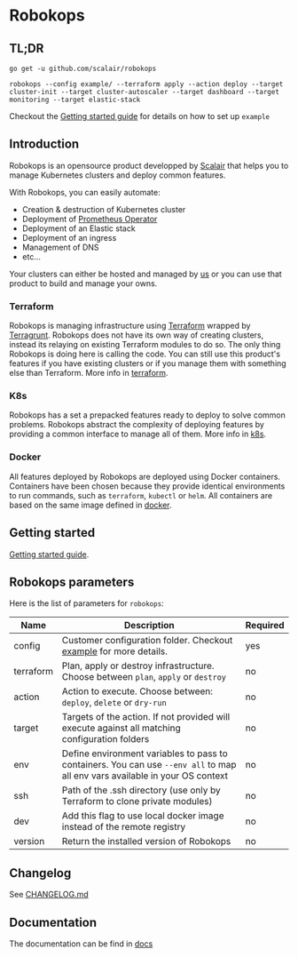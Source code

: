 # Robokops
## TL;DR
```
go get -u github.com/scalair/robokops
```
```
robokops --config example/ --terraform apply --action deploy --target cluster-init --target cluster-autoscaler --target dashboard --target monitoring --target elastic-stack
```
Checkout the [Getting started guide](docs/GETTING_STARTED.md) for details on how to set up `example`

## Introduction
Robokops is an opensource product developped by [Scalair](https://www.scalair.fr/) that helps you to manage Kubernetes clusters and deploy common features.

With Robokops, you can easily automate:
* Creation & destruction of Kubernetes cluster
* Deployment of [Prometheus Operator](https://github.com/coreos/kube-prometheus)
* Deployment of an Elastic stack
* Deployment of an ingress
* Management of DNS
* etc...

Your clusters can either be hosted and managed by [us](https://www.scalair.fr/) or you can use that product to build and manage your owns.

### Terraform
Robokops is managing infrastructure using [Terraform](https://www.terraform.io/) wrapped by [Terragrunt](https://github.com/gruntwork-io/terragrunt). Robokops does not have its own way of creating clusters, instead its relaying on existing Terraform modules to do so. The only thing Robokops is doing here is calling the code.
You can still use this product's features if you have existing clusters or if you manage them with something else than Terraform.
More info in [terraform](/terraform).

### K8s
Robokops has a set a prepacked features ready to deploy to solve common problems. Robokops abstract the complexity of deploying features by providing a common interface to manage all of them.
More info in [k8s](/k8s).

### Docker
All features deployed by Robokops are deployed using Docker containers. Containers have been chosen because they provide identical environments to run commands, such as `terraform`, `kubectl` or `helm`. All containers are based on the same image defined in [docker](/docker).

## Getting started
[Getting started guide](docs/GETTING_STARTED.md).

## Robokops parameters
Here is the list of parameters for `robokops`:

| Name        | Description                                                                                                                  | Required |
|-------------|------------------------------------------------------------------------------------------------------------------------------|----------|
| config      | Customer configuration folder. Checkout [example](/example) for more details.                                                | yes      |
| terraform   | Plan, apply or destroy infrastructure. Choose between `plan`, `apply` or `destroy`                                           | no       |
| action      | Action to execute. Choose between: `deploy`, `delete` or `dry-run`                                                           | no       |
| target      | Targets of the action. If not provided will execute against all matching configuration folders                               | no       |
| env         | Define environment variables to pass to containers. You can use `--env all` to map all env vars available in your OS context | no       |
| ssh         | Path of the .ssh directory (use only by Terraform to clone private modules)                                                  | no       |
| dev         | Add this flag to use local docker image instead of the remote registry                                                       | no       |
| version     | Return the installed version of Robokops                                                                                     | no       |

## Changelog
See [CHANGELOG.md](CHANGELOG.md)

## Documentation
The documentation can be find in [docs](/docs)